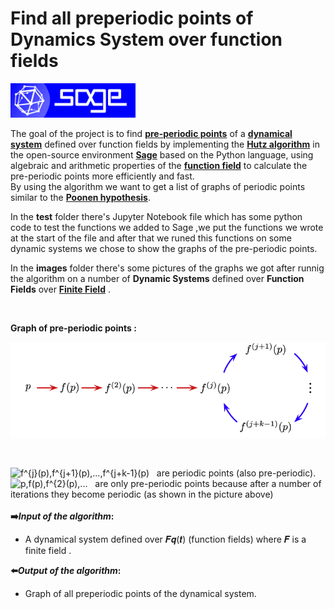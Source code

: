 # Find all preperiodic points of Dynamics System over function fields
<img src="images/logo_sagemath+icon_oldstyle.png" width=200> 

The goal of the project is to find [**pre-periodic points**](https://en.wikipedia.org/wiki/Periodic_point) of a [**dynamical system**](https://en.wikipedia.org/wiki/Dynamical_system) defined over function fields by implementing the [**Hutz algorithm**](https://arxiv.org/pdf/1210.6246.pdf) in the open-source environment [**Sage**](https://www.sagemath.org/) based on the Python language, using algebraic and arithmetic properties of the [**function field**](https://en.wikipedia.org/wiki/Algebraic_function_field) to calculate the pre-periodic points more efficiently and fast. </br> 
By using the algorithm we want to get a list of graphs of periodic points similar to the [**Poonen hypothesis**](https://arxiv.org/pdf/math/9512217.pdf).
</br>

In the **test** folder there's Jupyter Notebook file which has some python code to test the functions we added to Sage ,we put the functions we wrote at the start of the file and after that we runed this functions on some dynamic systems we chose to show the graphs of the pre-periodic points.  


In the **images** folder there's some pictures of the graphs we got after runnig the algorithm on a number of **Dynamic Systems** defined over **Function Fields** over 
[**Finite Field**](https://en.wikipedia.org/wiki/Finite_field) .

</br>

**Graph of pre-periodic points :** 
</br>

![](images/pre-periodic-graph.png)

</br>

<img src="https://latex.codecogs.com/svg.image?f^{j}(p),f^{j&plus;1}(p),...,f^{j&plus;k-1}(p)" title="f^{j}(p),f^{j+1}(p),...,f^{j+k-1}(p)" />&nbsp;&nbsp;&nbsp;are periodic points (also pre-periodic). <br/>
<img src="https://latex.codecogs.com/svg.image?p,f(p),f^{2}(p),..." title="p,f(p),f^{2}(p),..." />&nbsp;&nbsp;&nbsp;are only pre-periodic points because after a number of iterations they become periodic (as shown in the picture above) <br/> <br/>
**:arrow_right:_Input of the algorithm_:**<br/> 
- A dynamical system defined over 𝑭𝒒(𝒕) (function fields) where 𝑭 is a finite field .<br/>

**:arrow_left:_Output of the algorithm_:** <br/>
- Graph of all preperiodic points of the dynamical system.
